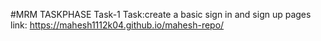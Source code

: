 #MRM TASKPHASE Task-1
Task:create a basic sign in and sign up pages
link: https://mahesh1112k04.github.io/mahesh-repo/
